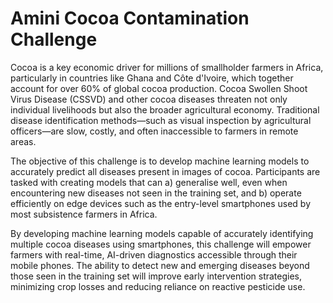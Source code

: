 # Amini Cocoa Contamination Challenge

Cocoa is a key economic driver for millions of smallholder farmers in Africa, particularly in countries like Ghana and Côte d'Ivoire, which together account for over 60% of global cocoa production. Cocoa Swollen Shoot Virus Disease (CSSVD) and other cocoa diseases threaten not only individual livelihoods but also the broader agricultural economy. Traditional disease identification methods—such as visual inspection by agricultural officers—are slow, costly, and often inaccessible to farmers in remote areas.

The objective of this challenge is to develop machine learning models to accurately predict all diseases present in images of cocoa. Participants are tasked with creating models that can a) generalise well, even when encountering new diseases not seen in the training set, and b) operate efficiently on edge devices such as the entry-level smartphones used by most subsistence farmers in Africa.

By developing machine learning models capable of accurately identifying multiple cocoa diseases using smartphones, this challenge will empower farmers with real-time, AI-driven diagnostics accessible through their mobile phones. The ability to detect new and emerging diseases beyond those seen in the training set will improve early intervention strategies, minimizing crop losses and reducing reliance on reactive pesticide use.